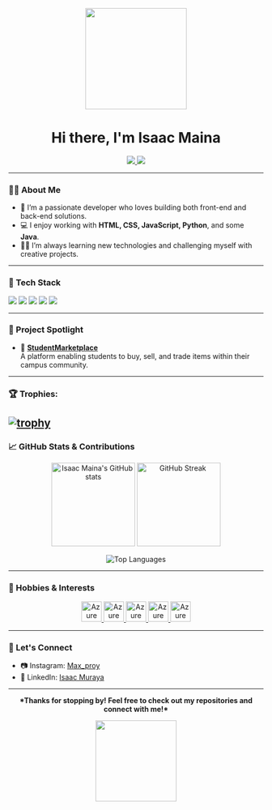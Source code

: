 <!-- Profile README for Isaac Maina -->
<p align="center">
  <img src="https://media.giphy.com/media/v1.Y2lkPTc5MGI3NjExOG94c2lvbjF2cHA2amRobXZnc2VqYXg1cmQ0Njd2M2Q2bmIwcHNneiZlcD12MV9zdGlja2Vyc19zZWFyY2gmY3Q9cw/kSxi9DiWH4Q8q1Kbql/giphy.gif" width="200" height="200">
</p>
<h1 align="center"> Hi there, I'm Isaac Maina</h1>
<p align="center">
  <a href="https://www.instagram.com/Max_proy/">
    <img src="https://img.shields.io/badge/Instagram-Max__proy-E1306C?style=flat&logo=instagram&logoColor=white"/>
  </a>
  <a href="https://www.linkedin.com/in/isaac-muraya-952205271/overlay/about-this-profile/?lipi=urn%3Ali%3Apage%3Ad_flagship3_profile_view_base%3BV9onbI5qRhi7D83JQ%2B9M2w%3D%3D">
    <img src="https://img.shields.io/badge/LinkedIn-Isaac%20Muraya-0077B5?style=flat&logo=linkedin&logoColor=white"/>
  </a>
</p>

---

### 👨‍💻 About Me

- 🌱 I’m a passionate developer who loves building both front-end and back-end solutions.
- 💻 I enjoy working with **HTML, CSS, JavaScript, Python**, and some **Java**.
- 🧑‍🎓 I’m always learning new technologies and challenging myself with creative projects.

---

### 🚀 Tech Stack

<p>
  <img src="https://img.shields.io/badge/HTML5-E34F26?style=flat&logo=html5&logoColor=white"/>
  <img src="https://img.shields.io/badge/CSS3-1572B6?style=flat&logo=css3&logoColor=white"/>
  <img src="https://img.shields.io/badge/JavaScript-F7DF1E?style=flat&logo=javascript&logoColor=black"/>
  <img src="https://img.shields.io/badge/Python-3776AB?style=flat&logo=python&logoColor=white"/>
  <img src="https://camo.githubusercontent.com/5f261544a8ff13ebaa7512f441e9f3aea93d3627db239e4a455f6c627b7a0f34/68747470733a2f2f696d672e736869656c64732e696f2f62616467652f4a6176612d4544384230303f7374796c653d666c61742d737175617265266c6f676f3d6f70656e6a646b266c6f676f436f6c6f723d7768697465"/>
</p>

---

### 🌟 Project Spotlight

- 🛒 **[StudentMarketplace](https://github.com/maxproy/studentmarketplace)**  
   A platform enabling students to buy, sell, and trade items within their campus community.

---


### 🏆 Trophies:
[![trophy](https://github-profile-trophy.vercel.app/?username=maxproy&theme=dracula)](https://github.com/ryo-ma/github-profile-trophy)
---

### 📈 GitHub Stats & Contributions

<p align="center">
  <img src="https://github-readme-stats.vercel.app/api?username=maxproy&show_icons=true&theme=radical" alt="Isaac Maina's GitHub stats" height="165"/>
  <img src="https://github-readme-streak-stats.herokuapp.com/?user=maxproy&theme=radical" alt="GitHub Streak" height="165"/>
</p>
<p align="center">
  <img src="https://github-readme-stats.vercel.app/api/top-langs/?username=maxproy&layout=compact&theme=radical" alt="Top Languages"/>
</p>

---

### 🎨 Hobbies & Interests
<p align="center">

  <a href="https://jharohit.com.np" target="_blank">
    <img src="https://github.com/getintorj/getintorj/blob/master/Man%20Technologist%20Medium-Dark%20Skin%20Tone.png?raw=true" alt="Azure" width="40" height="40" />
  </a>
  <a href="https://jharohit.com.np" target="_blank">
    <img src="https://raw.githubusercontent.com/getintorj/getintorj/master/Video%20Game.webp" alt="Azure" width="40" height="40" />
  </a>
  
  <a href="https://jharohit.com.np" target="_blank">
    <img src="https://raw.githubusercontent.com/getintorj/getintorj/master/Soccer%20Ball.webp" alt="Azure" width="40" height="40" />
  </a>

  <a href="https://jharohit.com.np" target="_blank">
    <img src="https://github.com/getintorj/getintorj/blob/master/Musical%20Notes.png?raw=true" alt="Azure" width="40" height="40" />
  </a>

  <a href="https://jharohit.com.np" target="_blank">
    <img src="https://github.com/getintorj/getintorj/blob/master/globe.gif?raw=true" alt="Azure" width="40" height="40" />
  </a>
   
 </p>

---

### 🤝 Let's Connect

- 📷 Instagram: [Max_proy](https://www.instagram.com/Max_proy/)
- 💼 LinkedIn: [Isaac Muraya](https://www.linkedin.com/in/isaac-muraya-952205271/overlay/about-this-profile/?lipi=urn%3Ali%3Apage%3Ad_flagship3_profile_view_base%3BV9onbI5qRhi7D83JQ%2B9M2w%3D%3D)

---

<p align ="center"> <b>*Thanks for stopping by! Feel free to check out my repositories and connect with me!*</b> </p>
<p align="center"> 
  <img src="https://media.giphy.com/media/v1.Y2lkPTc5MGI3NjExOXo2MHBrdzlqODNvOG1kdDV5cGt1am90ZGloZnJidTh6b3dwd2F6cyZlcD12MV9zdGlja2Vyc19zZWFyY2gmY3Q9cw/NmkTFSjMgWulkrREYI/giphy.gif" width="160" height="160"> 
</p>
